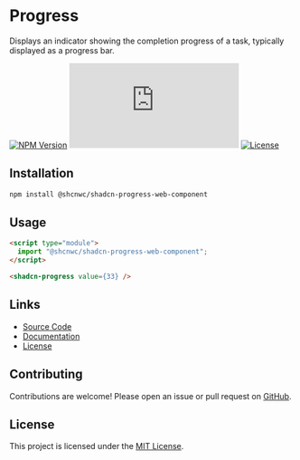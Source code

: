 # Progress

Displays an indicator showing the completion progress of a task, typically displayed as a progress bar.

[![NPM Version](https://img.shields.io/npm/v/@shcnwc/shadcn-progress-web-component.svg)](https://www.npmjs.com/package/@shcnwc/shadcn-progress-web-component)
[![Package Size](https://img.badgesize.io/https://unpkg.com/@shcnwc/shadcn-progress-web-component/index.js?compression=gzip)](https://www.npmjs.com/package/@shcnwc/shadcn-progress-web-component)
[![License](https://img.shields.io/npm/l/@shcnwc/shadcn-progress-web-component.svg)](https://github.com/shcnwc/shadcn-web-components/blob/main/LICENSE)


## Installation

```bash
npm install @shcnwc/shadcn-progress-web-component
```

## Usage

```html
<script type="module">
  import "@shcnwc/shadcn-progress-web-component";
</script>

<shadcn-progress value={33} />
```

## Links

- [Source Code](https://github.com/shcnwc/shadcn-web-components/tree/main/dist/progress)
- [Documentation](https://github.com/shcnwc/shadcn-web-components)
- [License](https://github.com/shcnwc/shadcn-web-components/blob/main/LICENSE)

## Contributing

Contributions are welcome! Please open an issue or pull request on [GitHub](https://github.com/shcnwc/shadcn-web-components).

## License

This project is licensed under the [MIT License](https://github.com/shcnwc/shadcn-web-components/blob/main/LICENSE).
